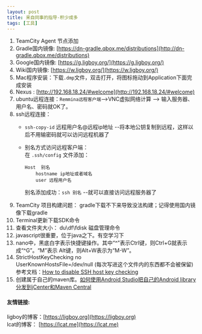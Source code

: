 ```yaml
---
layout: post
title: 来自同事的指导-积少成多
tags: [工具]
---
```

1. TeamCity Agent 节点添加      
2. Gradle国内镜像: [https://dn-gradle.qbox.me/distributions](http://dn-gradle.qbox.me/distributions)   
3. Google国内镜像: [https://g.ligboy.org/](https://g.ligboy.org/)     
4. Wiki国内镜像: [https://w.ligboy.org/](https://w.ligboy.org/)  
5. Mac程序安装：下载`.dmp`文件，双击打开，将图标拖动到Application下面完成安装  
6. Nexus : [http://192.168.18.24/#welcome](http://192.168.18.24/#welcome)
7. ubuntu远程连接：`Remmina远程客户端`-->VNC虚拟网络计算 --> 输入服务器、用户名、密码就OK了。 
8. ssh远程连接：    
   * `ssh-copy-id` 远程用户名@远程ip地址 --将本地公钥复制到远程，这样以后不用输密码就可以访问远程机器了  
   * 别名方式访问远程客户端：  
     在 `.ssh/config` 文件添加： 
      
         Host  别名  
             hostname ip地址或者域名  
             user 远程用户名 
               
     别名添加成功：`ssh 别名`  --就可以直接访问远程服务器了    
9. TeamCity 项目构建问题： gradle下载不下来导致没法构建；记得使用国内镜像下载gradle  
10. Terminal更新下载SDK命令
11. 查看文件夹大小： du\df\fdisk  磁盘管理命令   
12. javascript很重要，位于java之下。有空学习下
13. nano中，黑底白字表示快捷键操作。其中“^”表示Ctrl键，则Ctrl+G就表示成“^G”。“M”表示 Alt键，则Alt+W表示为“M-W”。  
14. StrictHostKeyChecking no  
    UserKnownHostsFile=/dev/null (每次写进这个文件内的东西都不会被保留)  
    参考文档：[How to disable SSH host key checking](http://linuxcommando.blogspot.kr/2008/10/how-to-disable-ssh-host-key-checking.html)
15. 创建属于自己的maven库。[如何使用Android Studio把自己的Android library分发到jCenter和Maven Central](https://github.com/hehonghui/android-tech-frontier/blob/master/issue-17/%E5%A6%82%E4%BD%95%E4%BD%BF%E7%94%A8Android-Studio%E6%8A%8A%E8%87%AA%E5%B7%B1%E7%9A%84Android-library%E5%88%86%E5%8F%91%E5%88%B0jCenter%E5%92%8CMaven-Central.md)

#### 友情链接:  
ligboy的博客：[https://ligboy.org](https://ligboy.org)  
lcat的博客： [https://lcat.me](https://lcat.me)